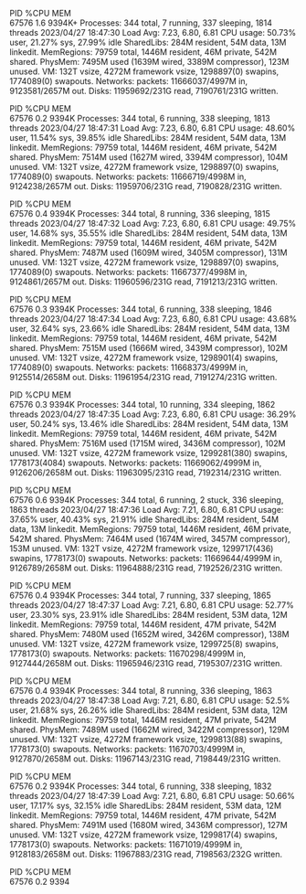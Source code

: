 PID %CPU MEM  
67576 1.6 9394K+
Processes: 344 total, 7 running, 337 sleeping, 1814 threads
2023/04/27 18:47:30
Load Avg: 7.23, 6.80, 6.81
CPU usage: 50.73% user, 21.27% sys, 27.99% idle
SharedLibs: 284M resident, 54M data, 13M linkedit.
MemRegions: 79759 total, 1446M resident, 46M private, 542M shared.
PhysMem: 7495M used (1639M wired, 3389M compressor), 123M unused.
VM: 132T vsize, 4272M framework vsize, 1298897(0) swapins, 1774089(0) swapouts.
Networks: packets: 11666037/4997M in, 9123581/2657M out.
Disks: 11959692/231G read, 7190761/231G written.

PID %CPU MEM  
67576 0.2 9394K
Processes: 344 total, 6 running, 338 sleeping, 1813 threads
2023/04/27 18:47:31
Load Avg: 7.23, 6.80, 6.81
CPU usage: 48.60% user, 11.54% sys, 39.85% idle
SharedLibs: 284M resident, 54M data, 13M linkedit.
MemRegions: 79759 total, 1446M resident, 46M private, 542M shared.
PhysMem: 7514M used (1627M wired, 3394M compressor), 104M unused.
VM: 132T vsize, 4272M framework vsize, 1298897(0) swapins, 1774089(0) swapouts.
Networks: packets: 11666719/4998M in, 9124238/2657M out.
Disks: 11959706/231G read, 7190828/231G written.

PID %CPU MEM  
67576 0.4 9394K
Processes: 344 total, 8 running, 336 sleeping, 1815 threads
2023/04/27 18:47:32
Load Avg: 7.23, 6.80, 6.81
CPU usage: 49.75% user, 14.68% sys, 35.55% idle
SharedLibs: 284M resident, 54M data, 13M linkedit.
MemRegions: 79759 total, 1446M resident, 46M private, 542M shared.
PhysMem: 7487M used (1609M wired, 3405M compressor), 131M unused.
VM: 132T vsize, 4272M framework vsize, 1298897(0) swapins, 1774089(0) swapouts.
Networks: packets: 11667377/4998M in, 9124861/2657M out.
Disks: 11960596/231G read, 7191213/231G written.

PID %CPU MEM  
67576 0.3 9394K
Processes: 344 total, 6 running, 338 sleeping, 1846 threads
2023/04/27 18:47:34
Load Avg: 7.23, 6.80, 6.81
CPU usage: 43.68% user, 32.64% sys, 23.66% idle
SharedLibs: 284M resident, 54M data, 13M linkedit.
MemRegions: 79759 total, 1446M resident, 46M private, 542M shared.
PhysMem: 7515M used (1666M wired, 3439M compressor), 102M unused.
VM: 132T vsize, 4272M framework vsize, 1298901(4) swapins, 1774089(0) swapouts.
Networks: packets: 11668373/4999M in, 9125514/2658M out.
Disks: 11961954/231G read, 7191274/231G written.

PID %CPU MEM  
67576 0.3 9394K
Processes: 344 total, 10 running, 334 sleeping, 1862 threads
2023/04/27 18:47:35
Load Avg: 7.23, 6.80, 6.81
CPU usage: 36.29% user, 50.24% sys, 13.46% idle
SharedLibs: 284M resident, 54M data, 13M linkedit.
MemRegions: 79759 total, 1446M resident, 46M private, 542M shared.
PhysMem: 7516M used (1715M wired, 3436M compressor), 102M unused.
VM: 132T vsize, 4272M framework vsize, 1299281(380) swapins, 1778173(4084) swapouts.
Networks: packets: 11669062/4999M in, 9126206/2658M out.
Disks: 11963095/231G read, 7192314/231G written.

PID %CPU MEM  
67576 0.6 9394K
Processes: 344 total, 6 running, 2 stuck, 336 sleeping, 1863 threads
2023/04/27 18:47:36
Load Avg: 7.21, 6.80, 6.81
CPU usage: 37.65% user, 40.43% sys, 21.91% idle
SharedLibs: 284M resident, 54M data, 13M linkedit.
MemRegions: 79759 total, 1446M resident, 46M private, 542M shared.
PhysMem: 7464M used (1674M wired, 3457M compressor), 153M unused.
VM: 132T vsize, 4272M framework vsize, 1299717(436) swapins, 1778173(0) swapouts.
Networks: packets: 11669644/4999M in, 9126789/2658M out.
Disks: 11964888/231G read, 7192526/231G written.

PID %CPU MEM  
67576 0.4 9394K
Processes: 344 total, 7 running, 337 sleeping, 1865 threads
2023/04/27 18:47:37
Load Avg: 7.21, 6.80, 6.81
CPU usage: 52.77% user, 23.30% sys, 23.91% idle
SharedLibs: 284M resident, 53M data, 12M linkedit.
MemRegions: 79759 total, 1446M resident, 47M private, 542M shared.
PhysMem: 7480M used (1652M wired, 3426M compressor), 138M unused.
VM: 132T vsize, 4272M framework vsize, 1299725(8) swapins, 1778173(0) swapouts.
Networks: packets: 11670298/4999M in, 9127444/2658M out.
Disks: 11965946/231G read, 7195307/231G written.

PID %CPU MEM  
67576 0.4 9394K
Processes: 344 total, 8 running, 336 sleeping, 1863 threads
2023/04/27 18:47:38
Load Avg: 7.21, 6.80, 6.81
CPU usage: 52.5% user, 21.68% sys, 26.26% idle
SharedLibs: 284M resident, 53M data, 12M linkedit.
MemRegions: 79759 total, 1446M resident, 47M private, 542M shared.
PhysMem: 7489M used (1662M wired, 3422M compressor), 129M unused.
VM: 132T vsize, 4272M framework vsize, 1299813(88) swapins, 1778173(0) swapouts.
Networks: packets: 11670703/4999M in, 9127870/2658M out.
Disks: 11967143/231G read, 7198449/231G written.

PID %CPU MEM  
67576 0.2 9394K
Processes: 344 total, 6 running, 338 sleeping, 1832 threads
2023/04/27 18:47:39
Load Avg: 7.21, 6.80, 6.81
CPU usage: 50.66% user, 17.17% sys, 32.15% idle
SharedLibs: 284M resident, 53M data, 12M linkedit.
MemRegions: 79759 total, 1446M resident, 47M private, 542M shared.
PhysMem: 7491M used (1680M wired, 3436M compressor), 127M unused.
VM: 132T vsize, 4272M framework vsize, 1299817(4) swapins, 1778173(0) swapouts.
Networks: packets: 11671019/4999M in, 9128183/2658M out.
Disks: 11967883/231G read, 7198563/232G written.

PID %CPU MEM  
67576 0.2 9394
